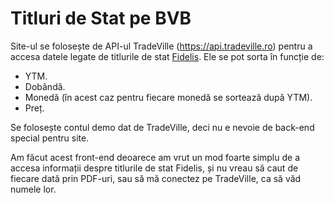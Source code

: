 # Titluri de Stat pe BVB

Site-ul se folosește de API-ul TradeVille (https://api.tradeville.ro) pentru a accesa datele legate de titlurile de stat [Fidelis](https://mfinante.gov.ro/web/trezor/titluri-de-stat-fidelis). Ele se pot sorta în funcție de:

- YTM.
- Dobândă.
- Monedă (în acest caz pentru fiecare monedă se sortează după YTM).
- Preț.

Se folosește contul demo dat de TradeVille, deci nu e nevoie de back-end special pentru site.

Am făcut acest front-end deoarece am vrut un mod foarte simplu de a accesa informații despre titlurile de stat Fidelis, și nu vreau să caut de fiecare dată prin PDF-uri, sau să mă conectez pe TradeVille, ca să văd numele lor.
